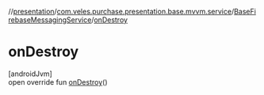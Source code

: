 //[presentation](../../../index.md)/[com.veles.purchase.presentation.base.mvvm.service](../index.md)/[BaseFirebaseMessagingService](index.md)/[onDestroy](on-destroy.md)

# onDestroy

[androidJvm]\
open override fun [onDestroy](on-destroy.md)()
